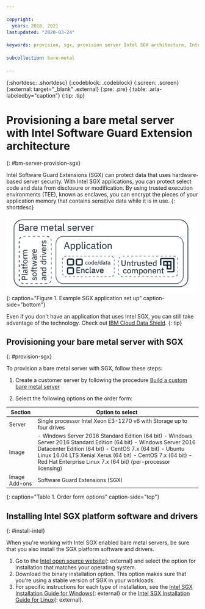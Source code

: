 ```yaml
---

copyright:
  years: 2018, 2021
lastupdated: "2020-03-24"

keywords: provision, sgx, provision server Intel SGX architecture, Intel SGX architecture, confidential computing,

subcollection: bare-metal

---
```


{:shortdesc: .shortdesc}
{:codeblock: .codeblock}
{:screen: .screen}
{:external: target="_blank" .external}
{:pre: .pre}
{:table: .aria-labeledby="caption"}
{:tip: .tip}

# Provisioning a bare metal server with Intel Software Guard Extension architecture
{: #bm-server-provision-sgx}

Intel Software Guard Extensions (SGX) can protect data that uses hardware-based server security. With Intel SGX applications, you can protect select code and data from disclosure or modification. By using trusted execution environments (TEE), known as enclaves, you can encrypt the pieces of your application memory that contains sensitive data while it is in use.
{: shortdesc}

![An example SGX application.](images/cc-bare-metal.png){: caption="Figure 1. Example SGX application set up" caption-side="bottom"}

Even if you don't have an application that uses Intel SGX, you can still take advantage of the technology. Check out [IBM Cloud Data Shield](/docs/data-shield?topic=data-shield-getting-started).
{: tip}

## Provisioning your bare metal server with SGX
{: #provision-sgx}

To provision a bare metal server with SGX, follow these steps:

1. Create a customer server by following the procedure [Build a custom bare metal server](/docs/bare-metal?topic=bare-metal-ordering-baremetal-server)

2. Select the following options on the order form:

| Section | Option to select |
|------|------|
| Server | Single processor Intel Xeon E3-1270 v6 with Storage up to four drives |
| Image | - Windows Server 2016 Standard Edition (64 bit) - Windows Server 2016 Standard Edition (64 bit) - Windows Server 2016 Datacenter Edition (64 bit) - CentOS 7.x (64 bit) - Ubuntu Linux 16.04 LTS Xenial Xerus (64 bit) - CentOS 7.x (64 bit) - Red Hat Enterprise Linux 7.x (64 bit) (per-processor licensing) |
| Image Add-ons | Software Guard Extensions (SGX) |
{: caption="Table 1. Order form options" caption-side="top"}

## Installing Intel SGX platform software and drivers
{: #install-intel}

When you're working with Intel SGX enabled bare metal servers, be sure that you also install the SGX platform software and drivers.

1. Go to the [Intel open source website](https://01.org/intel-software-guard-extensions/downloads){: external} and select the option for installation that matches your operating system.
2. Download the binary installation option. This option makes sure that you're using a stable version of SGX in your workloads.
3. For specific instructions for each type of installation, see the [Intel SGX Installation Guide for Windows](https://downloadcenter.intel.com/product/80895/Intel-Software-Guard-Extensions-Intel-SGX-for-Windows-){: external} or the [Intel SGX Installation Guide for Linux](https://download.01.org/intel-sgx/linux-2.1.2/docs/Intel_SGX_Installation_Guide_Linux_2.1.2_Open_Source.pdf){: external}.
